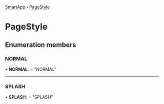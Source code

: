[SmartApp](../classes/_smart_app_d_.smartapp.md) ›  [PageStyle](_pages_page_d_.pagestyle.md)
# PageStyle
## Enumeration members
###  NORMAL

• **NORMAL**: = "NORMAL"

___

###  SPLASH

• **SPLASH**: = "SPLASH"

